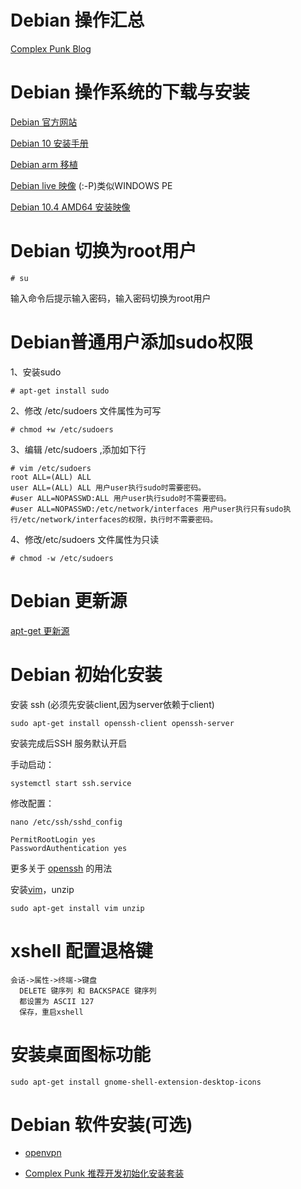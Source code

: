# Debian 操作汇总

[Complex Punk Blog](http://sikkey.github.io/)

# Debian 操作系统的下载与安装

[Debian 官方网站](https://www.debian.org/)

[Debian 10 安装手册](https://www.debian.org/releases/stable/arm64/install.pdf.zh-cn)

[Debian arm 移植](https://www.debian.org/ports/arm/)

[Debian live 映像](https://www.debian.org/CD/live/)   (:-P)类似WINDOWS PE

[Debian 10.4 AMD64 安装映像](http://http.us.debian.org/debian/dists/buster/main/installer-arm64/current/images/)

# Debian 切换为root用户
```
# su
```
输入命令后提示输入密码，输入密码切换为root用户

# Debian普通用户添加sudo权限

1、安装sudo
```
# apt-get install sudo
```
2、修改 /etc/sudoers 文件属性为可写
```
# chmod +w /etc/sudoers
```
3、编辑 /etc/sudoers ,添加如下行
```
# vim /etc/sudoers
root ALL=(ALL) ALL
user ALL=(ALL) ALL 用户user执行sudo时需要密码。
#user ALL=NOPASSWD:ALL 用户user执行sudo时不需要密码。
#user ALL=NOPASSWD:/etc/network/interfaces 用户user执行只有sudo执行/etc/network/interfaces的权限，执行时不需要密码。
```
4、修改/etc/sudoers 文件属性为只读
```
# chmod -w /etc/sudoers
```

# Debian 更新源
[apt-get 更新源](./apt.md)

# Debian 初始化安装

安装 ssh (必须先安装client,因为server依赖于client)
```
sudo apt-get install openssh-client openssh-server
```

安装完成后SSH 服务默认开启

手动启动：
```
systemctl start ssh.service
```

修改配置：
```
nano /etc/ssh/sshd_config

PermitRootLogin yes
PasswordAuthentication yes
```

更多关于 [openssh](./openssh.md) 的用法

安装[vim](./vim.md)，unzip

```
sudo apt-get install vim unzip
```

# xshell 配置退格键

```
会话->属性->终端->键盘
  DELETE 键序列 和 BACKSPACE 键序列
  都设置为 ASCII 127
  保存，重启xshell
```

# 安装桌面图标功能
```
sudo apt-get install gnome-shell-extension-desktop-icons
```

# Debian 软件安装(可选)

* [openvpn](./openvpn.md)

* [Complex Punk 推荐开发初始化安装套装](./init_setup.md)
